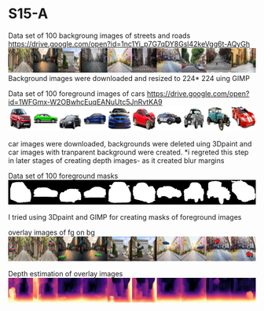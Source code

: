 # S15-A
Data set of 100 backgroung images of streets and roads  
https://drive.google.com/open?id=1nc1Yi_p7G7qDY8Gsl42keVgg6t-AQyGh
![Image](https://github.com/DrVenkataRajeshKumar/S15-A/blob/master/9.png)
Background images were downloaded and resized to 224* 224 uing GIMP

Data set of 100 foreground images of cars 
https://drive.google.com/open?id=1WFGmx-W2OBwhcEuqEANuUtc5JnRvtKA9
![Image](https://github.com/DrVenkataRajeshKumar/S15-A/blob/master/97.png)


car images were downloaded, backgrounds were deleted uing 3Dpaint and car images with tranparent background were created.
 *i regreted this step in later stages of creating depth images- as it created blur margins 

Data set of 100 foreground masks
![Image](https://github.com/DrVenkataRajeshKumar/S15-A/blob/master/masks.png)


I tried using 3Dpaint and GIMP for creating masks of foreground images


overlay images of fg on bg
![Image](https://github.com/DrVenkataRajeshKumar/S15-A/blob/master/fgbg.png)


Depth estimation of overlay images 
![Image](https://github.com/DrVenkataRajeshKumar/S15-A/blob/master/depth.png)
